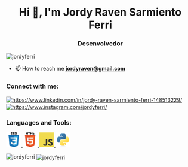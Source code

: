 <h1 align="center">Hi 👋, I'm Jordy Raven Sarmiento Ferri</h1>
<h3 align="center">Desenvolvedor</h3>

<p align="left"> <img src="https://komarev.com/ghpvc/?username=jordyferri&label=Profile%20views&color=0e75b6&style=flat" alt="jordyferri" /> </p>

- 📫 How to reach me **jordyraven@gmail.com**

<h3 align="left">Connect with me:</h3>
<p align="left">
<a href="https://linkedin.com/in/https://www.linkedin.com/in/jordy-raven-sarmiento-ferri-148513229/" target="blank"><img align="center" src="https://raw.githubusercontent.com/rahuldkjain/github-profile-readme-generator/master/src/images/icons/Social/linked-in-alt.svg" alt="https://www.linkedin.com/in/jordy-raven-sarmiento-ferri-148513229/" height="30" width="40" /></a>
<a href="https://instagram.com/https://www.instagram.com/jordyferri/" target="blank"><img align="center" src="https://raw.githubusercontent.com/rahuldkjain/github-profile-readme-generator/master/src/images/icons/Social/instagram.svg" alt="https://www.instagram.com/jordyferri/" height="30" width="40" /></a>
</p>

<h3 align="left">Languages and Tools:</h3>
<p align="left"> <a href="https://www.w3schools.com/css/" target="_blank" rel="noreferrer"> <img src="https://raw.githubusercontent.com/devicons/devicon/master/icons/css3/css3-original-wordmark.svg" alt="css3" width="40" height="40"/> </a> <a href="https://www.w3.org/html/" target="_blank" rel="noreferrer"> <img src="https://raw.githubusercontent.com/devicons/devicon/master/icons/html5/html5-original-wordmark.svg" alt="html5" width="40" height="40"/> </a> <a href="https://developer.mozilla.org/en-US/docs/Web/JavaScript" target="_blank" rel="noreferrer"> <img src="https://raw.githubusercontent.com/devicons/devicon/master/icons/javascript/javascript-original.svg" alt="javascript" width="40" height="40"/> </a> <a href="https://www.python.org" target="_blank" rel="noreferrer"> <img src="https://raw.githubusercontent.com/devicons/devicon/master/icons/python/python-original.svg" alt="python" width="40" height="40"/> </a> </p>

<p><img align="left" src="https://github-readme-stats.vercel.app/api/top-langs?username=jordyferri&show_icons=true&locale=en&layout=compact" alt="jordyferri" /></p>

<p>&nbsp;<img align="center" src="https://github-readme-stats.vercel.app/api?username=jordyferri&show_icons=true&locale=en" alt="jordyferri" /></p>
